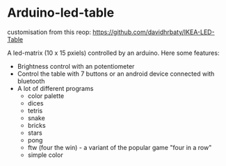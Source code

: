 # Arduino-led-table

customisation from this reop: https://github.com/davidhrbaty/IKEA-LED-Table

A led-matrix (10 x 15 pxiels) controlled by an arduino.
Here some features:
* Brightness control with an potentiometer
* Control the table with 7 buttons or an android device connected with bluetooth
* A lot of different programs
    * color palette
    * dices
    * tetris
    * snake
    * bricks
    * stars
    * pong
    * ftw (four the win) - a variant of the popular game "four in a row"
    * simple color

